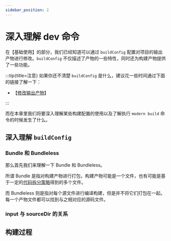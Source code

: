 ```yaml
---
sidebar_position: 2
---
```


# 深入理解 dev 命令

在【基础使用】的部分，我们已经知道可以通过 `buildConfig` 配置对项目的输出产物进行修改。`buildConfig` 不仅描述了产物的一些特性，同时还为构建产物提供了一些功能。

:::tip{title=注意}
如果你还不清楚 `buildConfig` 是什么，建议花一些时间通过下面的链接了解一下：

- 【[修改输出产物](/guide/basic/modify-output-product)】

:::

而在本章里我们将要深入理解某些构建配置的使用以及了解执行 `modern build` 命令的时候发生了什么。

## 深入理解 `buildConfig`

### Bundle 和 Bundleless

那么首先我们来理解一下 Bundle 和 Bundleless。

所谓 Bundle 是指对构建产物进行打包，构建产物可能是一个文件，也有可能是基于一定的[代码拆分策略](https://esbuild.github.io/api/#splitting)得到的多个文件。

而 Bundleless 则是指对每个源文件进行编译构建，但是并不将它们打包在一起。每一个产物文件都可以找到与之相对应的源码文件。

### input 与 sourceDir 的关系

## 构建过程
